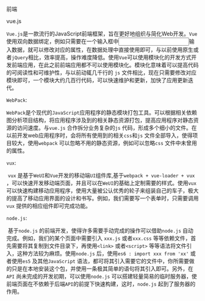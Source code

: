前端

vue.js

​	`Vue.js`是一款流行的JavaScript前端框架，旨在更好地组织与简化Web开发。`Vue`使用双向数据绑定，例如只需要在一个输入框中<input/>输入数据，就可以修改对应的属性，在数据处理中直接使用即可，与以前使用原生或者`jQuery`相比，效率提高，操作难度降低。使用`Vue`可以使用模块化的开发方式开发前端应用，在此之前前端应用都不可以使用模块化。模块化意味着可以提高代码的可阅读性和可维护性，与以前动辄几千行的 `js` 文件相比，现在只需要修改对应模块即可，一个模块大约几百行代码，可以快速维护和更新，加快了应用更新迭代。

`WebPack`:

​	`WebPack`是个现代的`JavaScript`应用程序的静态模块打包工具。可以根据相关依赖图分析项目结构，将应用程序涉及到的相关静态资源打包，提高应用程序对静态资源的访问速度。与`vue.js` 合作拆分业务复杂的`js` 代码，形成多个细小的文件。在以前开发web应用程序时，会将所有使用到的相关`css`和`js` 文件全部导入，使得项目较大，使用`webpack` 可以忽略不用的静态资源，例如可以忽略`css` 文件中未曾用的属性。

`vux`:

​	`vux` 是基于`WeUI`和`Vue`开发的移动端`UI`组件库,基于`webpack + vue-loader + vux` ，可以快速开发移动端页面，并且可以在`WeUI`的基础上定制需要的样式。使用`vux` 可以快速构建移动应用程序，使用大量被公认优秀的轮子来组装自己的车子，极大的提高了移动应用界面的设计和书写。例如，我们需要写一个表单时，只需要调用`vux` 提供的相应组件即可完成功能。

`node.js`:

​	基于`node.js` 的前端开发，使得许多需要手动完成的操作可以借助`node.js` 自动完成。例如，我们的某个页面中需要引入 `xxx.js` 或者`xxx.css` 等等依赖文件，首先需要将其复制到文件目录下，再使用`<link>` 或者`<script>` 等等语法将文件引入，这种方法较为麻烦。使用`node.js` 后，使用`es6 : import xxx from 'xx'`   或者使用`es5` 及其他`JavaScript` 语法，都可将其引入需要它的文件中，你所需要做的只是在本地安装这个包，并使用一条极其简单的语句将其引入即可。另外，在`API` 尚未完成的开发初期，可以使用`node.js` 可以搭建轻量简易的临时服务器，使前端页面在不依赖于后端`API`的前提下快速构建，这时，`node.js` 起到了服务器的作用。